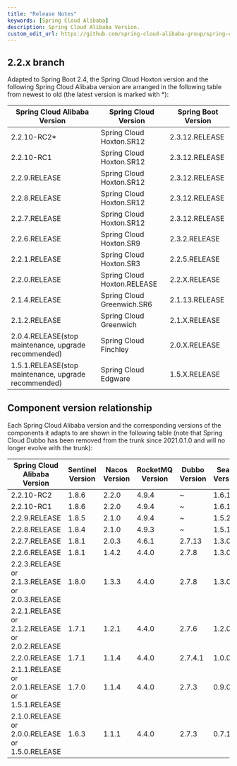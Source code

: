 ```yaml
---
title: "Release Notes"
keywords: [Spring Cloud Alibaba]
description: Spring Cloud Alibaba Version.
custom_edit_url: https://github.com/spring-cloud-alibaba-group/spring-cloud-alibaba-group.github.io/blob/main/i18n/zh-cn/docusaurus-plugin-content-docs/current/overview/terminology.md
---
```


## 2.2.x branch

Adapted to Spring Boot 2.4, the Spring Cloud Hoxton version and the following Spring Cloud Alibaba version are arranged in the following table from newest to old (the latest version is marked with \*):

| Spring Cloud Alibaba Version                         | Spring Cloud Version        | Spring Boot Version |
| ---------------------------------------------------- | --------------------------- | ------------------- |
| 2.2.10-RC2\*                                         | Spring Cloud Hoxton.SR12    | 2.3.12.RELEASE      |
| 2.2.10-RC1                                           | Spring Cloud Hoxton.SR12    | 2.3.12.RELEASE      |
| 2.2.9.RELEASE                                        | Spring Cloud Hoxton.SR12    | 2.3.12.RELEASE      |
| 2.2.8.RELEASE                                        | Spring Cloud Hoxton.SR12    | 2.3.12.RELEASE      |
| 2.2.7.RELEASE                                        | Spring Cloud Hoxton.SR12    | 2.3.12.RELEASE      |
| 2.2.6.RELEASE                                        | Spring Cloud Hoxton.SR9     | 2.3.2.RELEASE       |
| 2.2.1.RELEASE                                        | Spring Cloud Hoxton.SR3     | 2.2.5.RELEASE       |
| 2.2.0.RELEASE                                        | Spring Cloud Hoxton.RELEASE | 2.2.X.RELEASE       |
| 2.1.4.RELEASE                                        | Spring Cloud Greenwich.SR6  | 2.1.13.RELEASE      |
| 2.1.2.RELEASE                                        | Spring Cloud Greenwich      | 2.1.X.RELEASE       |
| 2.0.4.RELEASE(stop maintenance, upgrade recommended) | Spring Cloud Finchley       | 2.0.X.RELEASE       |
| 1.5.1.RELEASE(stop maintenance, upgrade recommended) | Spring Cloud Edgware        | 1.5.X.RELEASE       |

## Component version relationship

Each Spring Cloud Alibaba version and the corresponding versions of the components it adapts to are shown in the following table (note that Spring Cloud Dubbo has been removed from the trunk since 2021.0.1.0 and will no longer evolve with the trunk):

| Spring Cloud Alibaba Version                              | Sentinel Version | Nacos Version | RocketMQ Version | Dubbo Version | Seata Version    |
| --------------------------------------------------------- | ---------------- | ------------- | ---------------- | ------------- | ---------------- |
| 2.2.10-RC2                                                | 1.8.6            | 2.2.0         | 4.9.4            | ~             | 1.6.1            |
| 2.2.10-RC1                                                | 1.8.6            | 2.2.0         | 4.9.4            | ~             | 1.6.1            |
| 2.2.9.RELEASE                                             | 1.8.5            | 2.1.0         | 4.9.4            | ~             | 1.5.2            |
| 2.2.8.RELEASE                                             | 1.8.4            | 2.1.0         | 4.9.3            | ~             | 1.5.1            |
| 2.2.7.RELEASE                                             | 1.8.1            | 2.0.3         | 4.6.1            | 2.7.13        | 1.3.0            |
| 2.2.6.RELEASE                                             | 1.8.1            | 1.4.2         | 4.4.0            | 2.7.8         | 1.3.0            |
| 2.2.3.RELEASE or 2.1.3.RELEASE or 2.0.3.RELEASE           | 1.8.0            | 1.3.3         | 4.4.0            | 2.7.8         | 1.3.0            |
| 2.2.1.RELEASE or 2.1.2.RELEASE or 2.0.2.RELEASE           | 1.7.1            | 1.2.1         | 4.4.0            | 2.7.6         | 1.2.0            |
| 2.2.0.RELEASE                                             | 1.7.1            | 1.1.4         | 4.4.0            | 2.7.4.1       | 1.0.0            |
| 2.1.1.RELEASE or 2.0.1.RELEASE or 1.5.1.RELEASE           | 1.7.0            | 1.1.4         | 4.4.0            | 2.7.3         | 0.9.0            |
| 2.1.0.RELEASE or 2.0.0.RELEASE or 1.5.0.RELEASE           | 1.6.3            | 1.1.1         | 4.4.0            | 2.7.3         | 0.7.1            |
